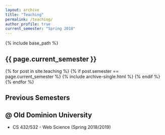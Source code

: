 ```yaml
---
layout: archive
title: "Teaching"
permalink: /teaching/
author_profile: true
current_semester: "Spring 2018"
---
```

{% include base_path %}

## {{ page.current_semester }}

{% for post in site.teaching %}
  {% if post.semester == page.current_semester %}
    {% include archive-single.html %}
  {% endif %}
{% endfor %}

## Previous Semesters

## @ Old Dominion University

* CS 432/532 - Web Science (Spring 2018/2019)
